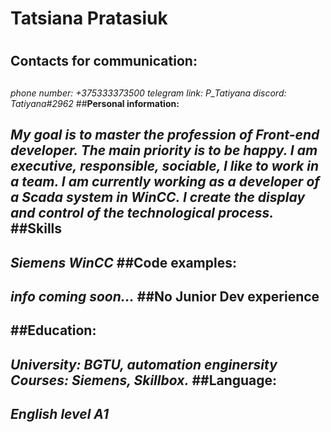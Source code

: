 # **Tatsiana Pratasiuk**<h1>
## **Contacts for communication:**<h2>
_phone number: +375333373500_
_telegram link: P_Tatiyana_
_discord: Tatiyana#2962_
##**Personal information:**<h2>
_My goal is to master the profession of Front-end developer. The main priority is to be happy. I am executive, responsible, sociable, I like to work in a team. I am currently working as a developer of a Scada system in WinCC. I create the display and control of the technological process._
##**Skills**<h2>
_Siemens WinCC_
##**Code examples:**<h2>
_info coming soon..._
##**No Junior Dev experience**<h2>
##**Education:**<h2>
_University: BGTU, automation enginersity_
_Courses: Siemens, Skillbox._
##**Language:**<h2>
_English level A1_